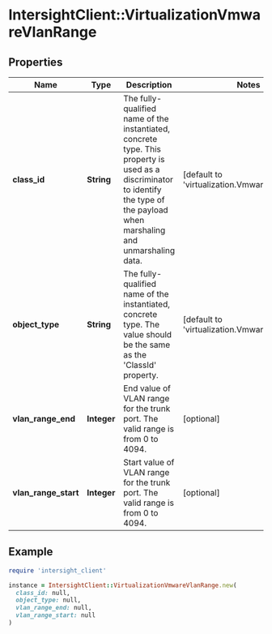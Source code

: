 # IntersightClient::VirtualizationVmwareVlanRange

## Properties

| Name | Type | Description | Notes |
| ---- | ---- | ----------- | ----- |
| **class_id** | **String** | The fully-qualified name of the instantiated, concrete type. This property is used as a discriminator to identify the type of the payload when marshaling and unmarshaling data. | [default to &#39;virtualization.VmwareVlanRange&#39;] |
| **object_type** | **String** | The fully-qualified name of the instantiated, concrete type. The value should be the same as the &#39;ClassId&#39; property. | [default to &#39;virtualization.VmwareVlanRange&#39;] |
| **vlan_range_end** | **Integer** | End value of VLAN range for the trunk port. The valid range is from 0 to 4094. | [optional] |
| **vlan_range_start** | **Integer** | Start value of VLAN range for the trunk port. The valid range is from 0 to 4094. | [optional] |

## Example

```ruby
require 'intersight_client'

instance = IntersightClient::VirtualizationVmwareVlanRange.new(
  class_id: null,
  object_type: null,
  vlan_range_end: null,
  vlan_range_start: null
)
```

